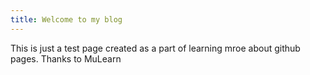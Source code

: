 ```yaml
---
title: Welcome to my blog
---
```


This is just a test page created as a part of learning mroe about github pages. Thanks to MuLearn
